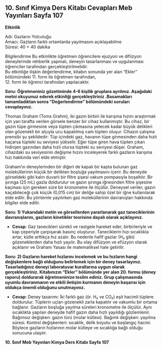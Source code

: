 ## 10. Sınıf Kimya Ders Kitabı Cevapları Meb Yayınları Sayfa 107

**Etkinlik**

Adı: Gazların Yolculuğu  
 Amacı: Gazların farklı ortamlarda yayılmasını açıklayabilme  
 Süresi: 40 + 40 dakika

Bilgilendirme Bu etkinlikte öğretmen öğrencilere ejuzyon ve difiizyon deneylerinde rehberlik yapmalı, deneyin tasarlanması ve uygulanması öğrenciler tarafından gerçekleştirilmelidir.  
 Bu etkinliğe ilişkin değerlendirme, kitabın sonunda yer alan “Ekler” bölümündeki 11. form ile öğretmen tarafından,  
 12. form ile öğrenci tarafından yapılacaktır.

**Soru: Öğretmeniniz gözetiminde 4-6 kişilik gruplara ayrılınız. Aşağıdaki metni okuyunuz ederek etkinliği gerçekleştiriniz .Basamakları tamamladıktan sonra “Değerlendirme” bölümündeki soruları cevaplayınız.**

Thomas Graham (Toms Grahm), iki gazın birbiri ile karışma hızını araştırmak için yan tarafta verilen görsele benzer bir cihaz kullanmıştır. Bu cihaz, bir gazın tüpe girmesine veya tüpten çıkmasına yetecek kadar büyük delikleri olan gözenekli bir alçıyla ucu kapatılmış cam tüpten oluşur. Cihazın çalışma prensibi şu şekildedir: Tüp içindeki gaz, havanın tüpe girmesinden daha hızlı kaçarsa tüpteki su seviyesi yükselir. Eğer tüpe giren hava tüpten çıkan hidrojen gazından daha hızlı olursa tüpteki su seviyesi düşer. Graham, cihazdaki su seviyesinin değişme hızını inceleyerek farklı gazların karışma hızı hakkında veri elde etmiştir.

Graham’ın deneylerinden bir diğeri de kapalı bir kapta bulunan gaz moleküllerinin küçük bir delikten boşluğa yayılmasını içerir. Bu deneyde görseldeki gibi kalın duvarlı bir filtre şişesi vakum pompasıyla boşaltılır. Bir şırınga (25 mL) gazla doldurulur ve gazın şırınga iğnesinden filtre şişesine kaçması için gereken süre bir kronometre ile ölçülür. Deneysel veriler, gazın kaçabileceği çok küçük (0,015 cm) bir deliğe sahip özel bir iğne kullanılarak elde edilir. Bu yöntemle yayılırken gaz moleküllerinin davranışları hakkında bilgiler elde edilir.

**Soru: 1) Yukarıdaki metin ve görsellerden yararlanarak gaz taneciklerinin davranışlarını, gazların kinetikler teorisine dayalı olarak açıklayınız.**

* **Cevap**: Gaz tanecikleri sürekli ve rastgele hareket eder, birbirleriyle ve kap çeperiyle çarpışarak basınç oluşturur. Taneciklerin hızı sıcaklıkla artar, kütle arttıkça hız azalır. Bu nedenle hafif gazlar (H₂ gibi) gözeneklerden daha hızlı yayılır. Bu olay difüzyon ve efüzyon olarak açıklanır ve Graham Yasası ile matematiksel hale getirilir.

**Soru: 2) Gazların hareket hızlarını incelemek ve bu hızların hangi değişkenlere bağlı olduğunu belirlemek için bir deney tasarlayınız. Tasarladığınız deneyi laboratuvar kurallarına uygun olarak gerçekleştiriniz. Kitabınızın “Ekler” bölümünde yer alan 20. formu (deney raporu) doldurarak öğretmeninize teslim ediniz. Grup çalışmasında uyumlu davranmanın ve etkili iletişim kurmanın deneyin başarısı için oldukça önemli olduğunu unutmayınız.**

* **Cevap**: Deney tasarımı: İki farklı gaz (ör. H₂ ve CO₂) eşit hacimli tüplere doldurulur. Tüplerin uçları gözenekli zarla kapatılır ve vakumlu bir ortama bağlanır. Gazların boşluğa yayılma süreleri kronometre ile ölçülür. Aynı sıcaklıkta yapılan deneyde hafif gazın daha hızlı yayıldığı gözlemlenir. Bağımsız değişken: gazın türü (molar kütlesi). Bağımlı değişken: yayılma süresi. Kontrol değişkenleri: sıcaklık, delik boyutu ve başlangıç hacmi. Böylece gazların hızlarının molar kütleye ve sıcaklığa bağlı olduğu sonucuna ulaşılır.

**10. Sınıf Meb Yayınları Kimya Ders Kitabı Sayfa 107**